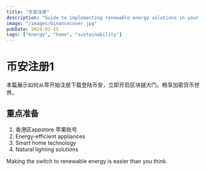 ```yaml
---
title: "币安注册"
description: "Guide to implementing renewable energy solutions in your home."
image: "/images/binancecover.jpg"
pubDate: 2024-02-15
tags: ["energy", "home", "sustainability"]
---
```


# 币安注册1
本篇展示如何从零开始注册下载登陆币安，立即开启区块链大门，畅享加密货币世界。  
## 重点准备

1. 香港区appstore 苹果账号
2. Energy-efficient appliances
3. Smart home technology
4. Natural lighting solutions

Making the switch to renewable energy is easier than you think.